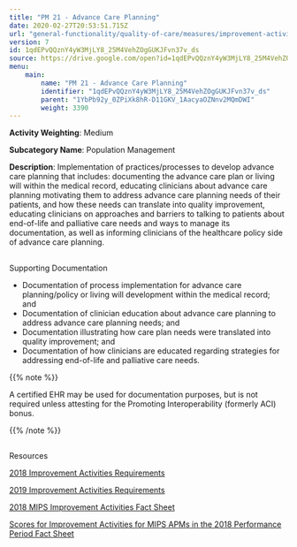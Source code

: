 ```yaml
---
title: "PM 21 - Advance Care Planning"
date: 2020-02-27T20:53:51.715Z
url: "general-functionality/quality-of-care/measures/improvement-activities-measures/2018-improvement-activities/pm-21-advance-care-planning.html"
version: 7
id: 1qdEPvQQznY4yW3MjLY8_25M4VehZOgGUKJFvn37v_ds
source: https://drive.google.com/open?id=1qdEPvQQznY4yW3MjLY8_25M4VehZOgGUKJFvn37v_ds
menu:
    main:
        name: "PM 21 - Advance Care Planning"
        identifier: "1qdEPvQQznY4yW3MjLY8_25M4VehZOgGUKJFvn37v_ds"
        parent: "1YbPb92y_0ZPiXk8hR-D11GKV_1AacyaOZNnv2MQmDWI"
        weight: 3390
---
```









**Activity Weighting**: Medium

**Subcategory Name**: Population Management

**Description**: Implementation of practices/processes to develop advance care planning that includes: documenting the advance care plan or living will within the medical record, educating clinicians about advance care planning motivating them to address advance care planning needs of their patients, and how these needs can translate into quality improvement, educating clinicians on approaches and barriers to talking to patients about end-of-life and palliative care needs and ways to manage its documentation, as well as informing clinicians of the healthcare policy side of advance care planning.







## 

Supporting Documentation

* Documentation of process implementation for advance care planning/policy or living will development within the medical record; and 
* Documentation of clinician education about advance care planning to address advance care planning needs; and 
* Documentation illustrating how care plan needs were translated into quality improvement; and 
* Documentation of how clinicians are educated regarding strategies for addressing end-of-life and palliative care needs.

{{% note %}}

A certified EHR may be used for documentation purposes, but is not required unless attesting for the Promoting Interoperability (formerly ACI) bonus.

{{% /note %}}


## 

Resources

[2018 Improvement Activities Requirements](https://qpp.cms.gov/mips/improvement-activities?py=2018)

[2019 Improvement Activities Requirements](https://qpp.cms.gov/mips/improvement-activities?py=2019)

[2018 MIPS Improvement Activities Fact Sheet](https://qpp.cms.gov/resource/2018%20MIPS%20Improvement%20Activities%20Fact%20Sheet)

[Scores for Improvement Activities for MIPS APMs in the 2018 Performance Period Fact Sheet](https://qpp.cms.gov/resource/2018%20MIPS%20APMs%20improvement%20Activities%20scores%20fact%20sheet)

